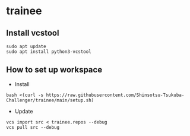 # trainee

## Install vcstool

```
sudo apt update
sudo apt install python3-vcstool
```

## How to set up workspace

* Install

```
bash <(curl -s https://raw.githubusercontent.com/Shinsotsu-Tsukuba-Challenger/trainee/main/setup.sh)
```

* Update

```
vcs import src < trainee.repos --debug
vcs pull src --debug
```